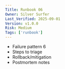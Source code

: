 ```yaml
---
Title: Runbook 06
Owner: Silver Surfer
Last_Verified: 2025-09-01
Version: v1.0.0
Risk: Medium
Tags: ['runbook']
---
```

- Failure pattern 6
- Steps to triage
- Rollback/mitigation
- Postmortem notes
